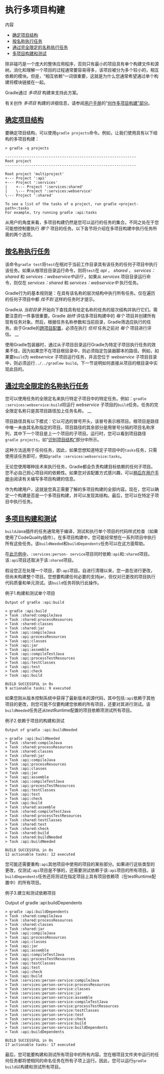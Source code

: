 # 执行多项目构建


内容

  * [确定项目结构](#sec:identifying_project_structure)
  * [按名称执行任务](#sec:executing_tasks_by_name)
  * [通过完全限定的名称执行任务](#sec:executing_tasks_by_fully_qualified_name)
  * [多项目构建和测试](#sec:multiproject_build_and_test)

除非碰巧是一个庞大的整体应用程序，否则只有最小的项目具有单个构建文件和源树。消化和理解一个项目的过程通常要容易得多，该项目被分为多个较小的，相互依赖的模块。但是，“相互依赖”一词很重要，这就是为什么您通常希望通过单个构建将模块链接在一起。

Gradle通过 _多项目_ 构建来支持此方案。

有关创作 _多项目_
构建的详细信息，请参阅[用户手册](/md/Gradle中的多项目构建.md#multi_project_builds)的“[创作多项目构建”部分](/md/Gradle中的多项目构建.md#multi_project_builds)。

<h2 id = '#sec:identifying_project_structure'> <a href = '#sec:identifying_project_structure'>确定项目结构</a> </h2>

要确定项目结构，可以使用`gradle projects`命令。例如，让我们使用具有以下结构的多项目构建：

    
    
    > gradle -q projects
    
    ------------------------------------------------------------
    Root project
    ------------------------------------------------------------
    
    Root project 'multiproject'
    +--- Project ':api'
    +--- Project ':services'
    |    +--- Project ':services:shared'
    |    \--- Project ':services:webservice'
    \--- Project ':shared'
    
    To see a list of the tasks of a project, run gradle <project-path>:tasks
    For example, try running gradle :api:tasks

从用户的角度来看，多项目构建仍然是您可以运行的任务的集合。不同之处在于您可能想控制要执行 _哪个_
项目的任务。以下各节将介绍在多项目构建中执行任务所需的两个选项。

<h2 id = '#sec:executing_tasks_by_name'> <a href = '#sec:executing_tasks_by_name'>按名称执行任务</a> </h2>

该命令`gradle test`将`test`在相对于当前工作目录具有该任务的任何子项目中执行该任务。如果从根项目目录运行命令，则将`test`在
_api_ ， _shared_ ， _services：shared_ 和 _services：webservice中运行_ 。如果从
_services_ 项目目录运行命令，则仅在 _services：shared_ 和 _services：webservice中_ 执行任务。

Gradle行为的基本规则是：在具有该名称的层次结构中执行所有任务。仅在遍历的任何子项目中都 _找不到_ 这样的任务时才提示。

Gradle从 _当前目录_ 开始向下查找具有给定名称的任务的层次结构并执行它们。需要注意的一件事很重要。Gradle _始终_ 评估多项目构建中的
_每个_
项目并创建所有现有任务对象。然后，根据任务名称参数和当前目录，Gradle筛选应执行的任务。由于Gradle的[跨项目配置](/md/在子项目之间共享构建逻辑.md#sec:convention_plugins_vs_cross_configuration)，必须在执行
_任何_ 任务之前对 _每个_ 项目进行评估。 __

使用Gradle包装器时，通过从子项目目录运行Gradle为特定子项目执行任务的效果不佳，因为如果您不在项目根目录中，则必须指定包装器脚本的路径。例如，如果要`build`为
_webservice_ 子项目运行任务，并且您位于 _webservice_ 子项目目录中，则必须运行`../../gradlew
build`。下一节说明如何直接从项目的根目录中实现此目的。

<h2 id = '#sec:executing_tasks_by_fully_qualified_name'> <a href = '#sec:executing_tasks_by_fully_qualified_name'>通过完全限定的名称执行任务</a> </h2>

您可以使用任务的全限定名来执行特定子项目中的特定任务。例如：`gradle :services:webservice:build`将运行
_webservice_ 子项目的`build`任务。任务的完全限定名称只是其项目路径加上任务名称。 __

项目路径具有以下模式：它以可选的冒号开头，该冒号表示根项目。根项目是路径中唯一未由其名称指定的项目。项目路径的其余部分是用冒号分隔的项目名称序列，其中下一个项目是上一个项目的子项目。运行时，您可以看到项目路径`gradle
projects`，如“[识别项目结构”](#sec:identifying_project_structure)部分中所示。

这种方法适用于任何任务，因此，如果您想知道特定子项目中的`tasks`任务，只需使用该任务即可，例如`gradle
:services:webservice:tasks`。

无论您使用哪种技术来执行任务，Gradle都会负责构建目标依赖的任何子项目。您不必自己担心项目间的依赖性。如果您对该配置方式感兴趣，可以[稍后在用户手册中](/md/Gradle中的多项目构建.md#multi_project_builds)阅读有关编写多项目构建的信息。

作为构建用户，这就是您真正需要了解的多项目构建的全部内容。现在，您可以确定一个构建是否是一个多项目构建，并可以发现其结构。最后，您可以在特定子项目中执行任务。

<h2 id = '#sec:multiproject_build_and_test'> <a href = '#sec:multiproject_build_and_test'>多项目构建和测试</a> </h2>

`build`Java插件的任务通常用于编译，测试和执行单个项目的代码样式检查（如果使用了CodeQuality插件）。在多项目构建中，您可能经常想在一系列项目中执行所有这些任务。该`buildNeeded`和`buildDependents`任务可以在这方面帮助。

在[此示例中](/md/声明子项目之间的依赖关系.md#javadependencies_2)，`:services:person-
service`项目同时依赖`:api`和`:shared`项目。该`:api`项目还取决于该`:shared`项目。

假设您正在处理一个项目，即`:api`项目。自进行清理以来，您一直在进行更改，但尚未构建整个项目。您想要构建任何必要的支持jar，但仅对已更改的项目执行代码质量和单元测试。该`build`任务将执行此操作。

例子1.构建和测试单个项目


    Output of gradle :api:build
    
    > gradle :api:build
    > Task :shared:compileJava
    > Task :shared:processResources
    > Task :shared:classes
    > Task :shared:jar
    > Task :api:compileJava
    > Task :api:processResources
    > Task :api:classes
    > Task :api:jar
    > Task :api:assemble
    > Task :api:compileTestJava
    > Task :api:processTestResources
    > Task :api:testClasses
    > Task :api:test
    > Task :api:check
    > Task :api:build
    
    BUILD SUCCESSFUL in 0s
    9 actionable tasks: 9 executed


如果您刚从版本控制系统中获得了最新版本的源代码，其中包括`:api`依赖于其他项目的更改，则您可能不仅要构建您依赖的所有项目，还要对其进行测试。该`buildNeeded`任务还从testRuntime配置的项目依赖项测试所有项目。

例子2.依赖于项目的构建和测试


    Output of gradle :api:buildNeeded
    
    > gradle :api:buildNeeded
    > Task :shared:compileJava
    > Task :shared:processResources
    > Task :shared:classes
    > Task :shared:jar
    > Task :api:compileJava
    > Task :api:processResources
    > Task :api:classes
    > Task :api:jar
    > Task :api:assemble
    > Task :api:compileTestJava
    > Task :api:processTestResources
    > Task :api:testClasses
    > Task :api:test
    > Task :api:check
    > Task :api:build
    > Task :shared:assemble
    > Task :shared:compileTestJava
    > Task :shared:processTestResources
    > Task :shared:testClasses
    > Task :shared:test
    > Task :shared:check
    > Task :shared:build
    > Task :shared:buildNeeded
    > Task :api:buildNeeded
    
    BUILD SUCCESSFUL in 0s
    12 actionable tasks: 12 executed



您可能还需要重构`:api`其他项目中使用的项目的某些部分。如果进行这些类型的更改，仅测试`:api`项目是不够的，还需要测试依赖于该`:api`项目的所有项目。该`buildDependents`任务还将测试在指定项目上具有项目依赖项（在testRuntime配置中）的所有项目。

例子3.建立和测试依赖项目


Output of gradle :api:buildDependents

    > gradle :api:buildDependents
    > Task :shared:compileJava
    > Task :shared:processResources
    > Task :shared:classes
    > Task :shared:jar
    > Task :api:compileJava
    > Task :api:processResources
    > Task :api:classes
    > Task :api:jar
    > Task :api:assemble
    > Task :api:compileTestJava
    > Task :api:processTestResources
    > Task :api:testClasses
    > Task :api:test
    > Task :api:check
    > Task :api:build
    > Task :services:person-service:compileJava
    > Task :services:person-service:processResources
    > Task :services:person-service:classes
    > Task :services:person-service:jar
    > Task :services:person-service:assemble
    > Task :services:person-service:compileTestJava
    > Task :services:person-service:processTestResources
    > Task :services:person-service:testClasses
    > Task :services:person-service:test
    > Task :services:person-service:check
    > Task :services:person-service:build
    > Task :services:person-service:buildDependents
    > Task :api:buildDependents
    
    BUILD SUCCESSFUL in 0s
    17 actionable tasks: 17 executed


最后，您可能要构建和测试所有项目中的所有内容。您在根项目文件夹中运行的任何任务都将使相同的命名任务在所有子项上运行。因此，您可以运行`gradle
build`以构建和测试所有项目。

